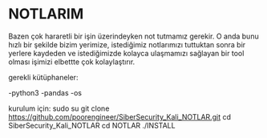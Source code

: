 # NOTLARIM

Bazen çok hararetli bir işin üzerindeyken not tutmamız gerekir. O anda bunu hızlı bir şekilde bizim yerimize, istediğimiz notlarımızı tuttuktan sonra bir yerlere kaydeden ve istediğimizde kolayca ulaşmamızı sağlayan bir tool olması işimizi elbettte çok kolaylaştırır.

gerekli kütüphaneler:

-python3
  -pandas
  -os

kurulum için:
sudo su
git clone https://github.com/poorengineer/SiberSecurity_Kali_NOTLAR.git
cd SiberSecurity_Kali_NOTLAR
cd NOTLAR
./INSTALL

